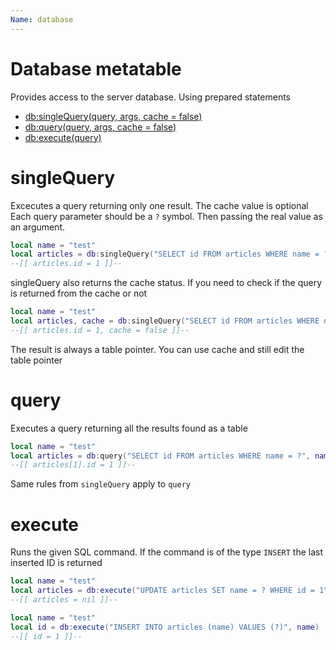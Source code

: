 ```yaml
---
Name: database
---
```


# Database metatable

Provides access to the server database. Using prepared statements

* [db:singleQuery(query, args, cache = false)](#singlequery)
* [db:query(query, args, cache = false)](#query)
* [db:execute(query)](#execute)

# singleQuery

Excecutes a query returning only one result. The cache value is optional
Each query parameter should be a `?` symbol. Then passing the real value as an argument.

```lua
local name = "test"
local articles = db:singleQuery("SELECT id FROM articles WHERE name = ?", name, false)
--[[ articles.id = 1 ]]--
```

singleQuery also returns the cache status. If you need to check if the query is returned from the cache or not

```lua
local name = "test"
local articles, cache = db:singleQuery("SELECT id FROM articles WHERE name = ?", name, false)
--[[ articles.id = 1, cache = false ]]--
```

The result is always a table pointer. You can use cache and still edit the table pointer

# query

Executes a query returning all the results found as a table

```lua
local name = "test"
local articles = db:query("SELECT id FROM articles WHERE name = ?", name, false)
--[[ articles[1].id = 1 ]]--
```

Same rules from `singleQuery` apply to `query`

# execute

Runs the given SQL command. If the command is of the type `INSERT` the last inserted ID is returned

```lua
local name = "test"
local articles = db:execute("UPDATE articles SET name = ? WHERE id = 1", name)
--[[ articles = nil ]]--
```

```lua
local name = "test"
local id = db:execute("INSERT INTO articles (name) VALUES (?)", name)
--[[ id = 1 ]]--